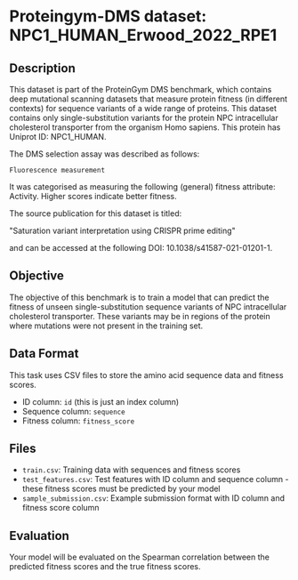 
# Proteingym-DMS dataset: NPC1_HUMAN_Erwood_2022_RPE1

## Description

This dataset is part of the ProteinGym DMS benchmark, which contains deep mutational scanning datasets that measure
protein fitness (in different contexts) for sequence variants of a wide range of proteins. This dataset contains
only single-substitution variants for the protein NPC intracellular cholesterol transporter from the organism Homo sapiens. This protein has Uniprot ID: NPC1_HUMAN. 

The DMS selection assay was described as follows: 

    Fluorescence measurement

It was categorised as measuring the following (general) fitness attribute: Activity. Higher scores indicate better fitness.

The source publication for this dataset is titled: 

"Saturation variant interpretation using CRISPR prime editing"

and can be accessed at the following DOI: 10.1038/s41587-021-01201-1.

## Objective

The objective of this benchmark is to train a model that can predict the fitness of unseen single-substitution sequence variants of NPC intracellular cholesterol transporter.
These variants may be in regions of the protein where mutations were not present in the training set.

## Data Format

This task uses CSV files to store the amino acid sequence data and fitness scores.
- ID column: `id` (this is just an index column)
- Sequence column: `sequence`
- Fitness column: `fitness_score`

## Files

- `train.csv`: Training data with sequences and fitness scores
- `test_features.csv`: Test features with ID column and sequence column - these fitness scores must be predicted by your model
- `sample_submission.csv`: Example submission format with ID column and fitness score column

## Evaluation

Your model will be evaluated on the Spearman correlation between the predicted fitness scores and the true fitness scores.
